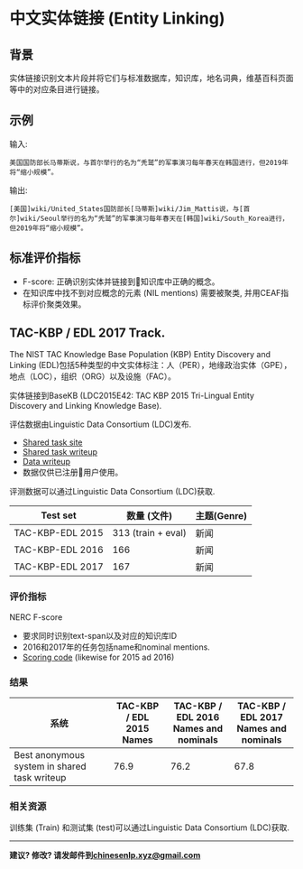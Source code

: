 # 中文实体链接 (Entity Linking)

## 背景
实体链接识别文本片段并将它们与标准数据库，知识库，地名词典，维基百科页面等中的对应条目进行链接。

## 示例

输入:
```
美国国防部长马蒂斯说，与首尔举行的名为“秃鹫”的军事演习每年春天在韩国进行，但2019年将“缩小规模”。
```
输出:

```
[美国]wiki/United_States国防部长[马蒂斯]wiki/Jim_Mattis说，与[首尔]wiki/Seoul举行的名为“秃鹫”的军事演习每年春天在[韩国]wiki/South_Korea进行，但2019年将“缩小规模”。
```

## 标准评价指标

* F-score: 正确识别实体并链接到知识库中正确的概念。
* 在知识库中找不到对应概念的元素 (NIL mentions) 需要被聚类, 并用CEAF指标评价聚类效果。


## <span class="t">TAC-KBP / EDL 2017 Track</span>.

The NIST TAC Knowledge Base Population (KBP) Entity Discovery and Linking (EDL)包括5种类型的中文实体标注：人（PER），地缘政治实体（GPE），地点（LOC），组织（ORG）以及设施（FAC）。

实体链接到BaseKB (LDC2015E42: TAC KBP 2015 Tri-Lingual Entity Discovery and Linking Knowledge Base).

评估数据由Linguistic Data Consortium (LDC)发布.
* [Shared task site](http://nlp.cs.rpi.edu/kbp/2017)
* [Shared task writeup](http://nlp.cs.rpi.edu/paper/kbp2017.pdf)
* [Data writeup](https://tac.nist.gov/publications/2017/presentations/TAC2017.KBP.RESOURCES.overview.presentation.pdf)
* 数据仅供已注册用户使用。

评测数据可以通过Linguistic Data Consortium (LDC)获取.

|  Test set | 数量 (文件) | 主题(Genre) |
| --- | --- | --- |
|  TAC-KBP-EDL 2015 | 313 (train + eval) | 新闻 |
|  TAC-KBP-EDL 2016 | 166 | 新闻 |
|  TAC-KBP-EDL 2017 | 167 | 新闻 |

### 评价指标

NERC F-score
* 要求同时识别text-span以及对应的知识库ID
* 2016和2017年的任务包括name和nominal mentions.
* [Scoring code](http://nlp.cs.rpi.edu/kbp/2017/scoring.html) (likewise for 2015 ad 2016)


### 结果 

|  系统 | TAC-KBP / EDL 2015<br/>Names | TAC-KBP / EDL 2016<br/>Names and nominals | TAC-KBP / EDL 2017<br/>Names and nominals |
| --- | --- | --- | --- |
|  Best anonymous system in shared task writeup | 76.9 | 76.2 | 67.8 |

### 相关资源

训练集 (Train) 和测试集 (test)可以通过Linguistic Data Consortium (LDC)获取.

---

**建议? 修改? 请发邮件到[chinesenlp.xyz@gmail.com](mailto:chinesenlp.xyz@gmail.com)**


